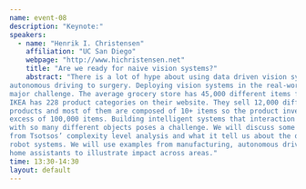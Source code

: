 ```yaml
---
name: event-08
description: "Keynote:"
speakers:
  - name: "Henrik I. Christensen"
    affiliation: "UC San Diego"
    webpage: "http://www.hichristensen.net"
    title: "Are we ready for naive vision systems?"
    abstract: "There is a lot of hype about using data driven vision systems for anything from
autonomous driving to surgery. Deploying vision systems in the real-world is a
major challenge. The average grocery store has 45,000 different items for sale.
IKEA has 228 product categories on their website. They sell 12,000 different
products and most of them are composed of 10+ items so the product inventory is in
excess of 100,000 items. Building intelligent systems that interaction intelligently
with so many different objects poses a challenge. We will discuss some of the lessons
from Tsotsos’ complexity level analysis and what it tell us about the design of
robot systems. We will use examples from manufacturing, autonomous driving and
home assistants to illustrate impact across areas."
time: 13:30-14:30
layout: default
---
```

